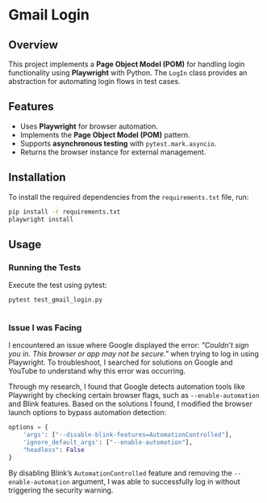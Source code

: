 # Gmail Login

## Overview
This project implements a **Page Object Model (POM)** for handling login functionality using **Playwright** with Python. The `LogIn` class provides an abstraction for automating login flows in test cases.

## Features
- Uses **Playwright** for browser automation.
- Implements the **Page Object Model (POM)** pattern.
- Supports **asynchronous testing** with `pytest.mark.asyncio`.
- Returns the browser instance for external management.

## Installation
To install the required dependencies from the `requirements.txt` file, run:
```sh
pip install -r requirements.txt
playwright install
```

## Usage
### Running the Tests
Execute the test using pytest:
```sh
pytest test_gmail_login.py
```
```
```
### Issue I was Facing
I encountered an issue where Google displayed the error: *"Couldn’t sign you in. This browser or app may not be secure."* when trying to log in using Playwright. To troubleshoot, I searched for solutions on Google and YouTube to understand why this error was occurring.  

Through my research, I found that Google detects automation tools like Playwright by checking certain browser flags, such as `--enable-automation` and Blink features. Based on the solutions I found, I modified the browser launch options to bypass automation detection:  

```python
options = {
    'args': ["--disable-blink-features=AutomationControlled"],
    'ignore_default_args': ["--enable-automation"],
    "headless": False
}
```  

By disabling Blink’s `AutomationControlled` feature and removing the `--enable-automation` argument, I was able to successfully log in without triggering the security warning.
